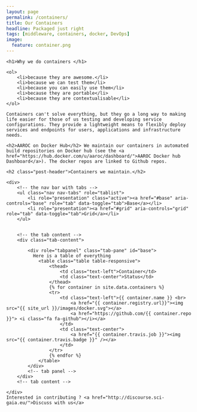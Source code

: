 ```yaml
---
layout: page
permalink: /containers/
title: Our Containers
headline: Packaged just right
tags: [middleware, containers, docker, DevOps]
image:
  feature: container.png
---
```


<div class="col-md-6">

    <h1>Why we do containers </h1>

    <ol>
        <li>because they are awesome.</li>
        <li>because we can test them</li>
        <li>because you can easily use them</li>
        <li>because they are portable</li>
        <li>because they are contextualisable</li>
    </ol>

    Containers can't solve everything, but they go a long way to making life easier for those of us testing and developing service configurations. They provide a lightweight means to flexibly deploy services and endpoints for users, applications and infrastructure
    needs.

    <h2>AAROC on Docker Hub</h2> We maintain our containers in automated build repositories on Docker hub (see the <a href="https://hub.docker.com/u/aaroc/dashboard/">AAROC Docker hub Dashboard</a>). The docker repos are linked to Github repos.

</div>

<div class="col-md-6">

    <h2 class="post-header">Containers we maintain.</h2>

    <div>
        <!-- the nav bar with tabs -->
        <ul class="nav nav-tabs" role="tablist">
            <li role="presentation" class="active"><a href="#base" aria-controls="base" role="tab" data-toggle="tab">Base</a></li>
            <li role="presentation"><a href="#grid" aria-controls="grid" role="tab" data-toggle="tab">Grid</a></li>
        </ul>


        <!-- the tab content -->
        <div class="tab-content">

            <div role="tabpanel" class="tab-pane" id="base">
              Here is a table of everything
                <table class="table table-responsive">
                    <thead>
                        <td class="text-left">Container</td>
                        <td class="text-center">Status</td>
                    </thead>
                    {% for container in site.data.containers %}
                    <tr>
                        <td class="text-left">{{ container.name }} <br>
                            <a href="{{ container.registry.url}}"><img src="{{ site_url }}/images/docker.svg"></a>
                            <a href="https://github.com/{{ container.repo }}"> <i class="fa fa-github"></i></a>
                        </td>
                        <td class="text-center">
                            <a href="{{ container.travis.job }}"><img src="{{ container.travis.badge }}" /></a>
                        </td>
                    </tr>
                    {% endfor %}
                </table>
            </div>
            <!-- tab panel -->
        </div>
        <!-- tab content -->

    </div>
    Interested in contributing ? <a href="http://discourse.sci-gaia.eu/">Discuss with us</a>

</div>

